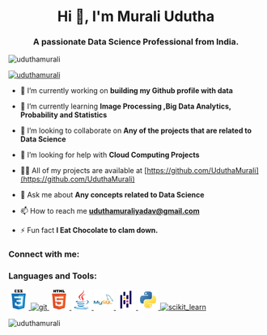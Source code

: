 <h1 align="center">Hi 👋, I'm Murali Udutha</h1>
<h3 align="center">A passionate Data Science Professional from India.</h3>

<p align="left"> <img src="https://komarev.com/ghpvc/?username=uduthamurali&label=Profile%20views&color=0e75b6&style=flat" alt="uduthamurali" /> </p>

<p align="left"> <a href="https://github.com/ryo-ma/github-profile-trophy"><img src="https://github-profile-trophy.vercel.app/?username=uduthamurali" alt="uduthamurali" /></a> </p>

- 🔭 I’m currently working on **building my Github profile with data**

- 🌱 I’m currently learning **Image Processing ,Big Data Analytics, Probability and Statistics**

- 👯 I’m looking to collaborate on **Any of the projects that are related to Data Science**

- 🤝 I’m looking for help with **Cloud Computing Projects**

- 👨‍💻 All of my projects are available at [https://github.com/UduthaMurali](https://github.com/UduthaMurali)

- 💬 Ask me about **Any concepts related to Data Science**

- 📫 How to reach me **uduthamuraliyadav@gmail.com**

- ⚡ Fun fact **I Eat Chocolate to clam down.**

<h3 align="left">Connect with me:</h3>
<p align="left">
</p>

<h3 align="left">Languages and Tools:</h3>
<p align="left"> <a href="https://www.w3schools.com/css/" target="_blank" rel="noreferrer"> <img src="https://raw.githubusercontent.com/devicons/devicon/master/icons/css3/css3-original-wordmark.svg" alt="css3" width="40" height="40"/> </a> <a href="https://git-scm.com/" target="_blank" rel="noreferrer"> <img src="https://www.vectorlogo.zone/logos/git-scm/git-scm-icon.svg" alt="git" width="40" height="40"/> </a> <a href="https://www.w3.org/html/" target="_blank" rel="noreferrer"> <img src="https://raw.githubusercontent.com/devicons/devicon/master/icons/html5/html5-original-wordmark.svg" alt="html5" width="40" height="40"/> </a> <a href="https://www.java.com" target="_blank" rel="noreferrer"> <img src="https://raw.githubusercontent.com/devicons/devicon/master/icons/java/java-original.svg" alt="java" width="40" height="40"/> </a> <a href="https://www.mysql.com/" target="_blank" rel="noreferrer"> <img src="https://raw.githubusercontent.com/devicons/devicon/master/icons/mysql/mysql-original-wordmark.svg" alt="mysql" width="40" height="40"/> </a> <a href="https://pandas.pydata.org/" target="_blank" rel="noreferrer"> <img src="https://raw.githubusercontent.com/devicons/devicon/2ae2a900d2f041da66e950e4d48052658d850630/icons/pandas/pandas-original.svg" alt="pandas" width="40" height="40"/> </a> <a href="https://www.python.org" target="_blank" rel="noreferrer"> <img src="https://raw.githubusercontent.com/devicons/devicon/master/icons/python/python-original.svg" alt="python" width="40" height="40"/> </a> <a href="https://scikit-learn.org/" target="_blank" rel="noreferrer"> <img src="https://upload.wikimedia.org/wikipedia/commons/0/05/Scikit_learn_logo_small.svg" alt="scikit_learn" width="40" height="40"/> </a> </p>

<p><img align="center" src="https://github-readme-streak-stats.herokuapp.com/?user=uduthamurali&" alt="uduthamurali" /></p>
